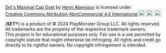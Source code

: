 <p xmlns:cc="http://creativecommons.org/ns#" xmlns:dct="http://purl.org/dc/terms/"><a property="dct:title" rel="cc:attributionURL" href="https://github.com/Vhaben/cap_gSets">Set's Maximal Cap Gset</a> by <a rel="cc:attributionURL dct:creator" property="cc:attributionName" href="https://github.com/Vhaben">Henri Abensour</a> is licensed under <a href="https://creativecommons.org/licenses/by-nc/4.0/?ref=chooser-v1" target="_blank" rel="license noopener noreferrer" style="display:inline-block;">Creative Commons Attribution-NonCommercial 4.0 International<img style="height:22px!important;margin-left:3px;vertical-align:text-bottom;" src="https://mirrors.creativecommons.org/presskit/icons/cc.svg?ref=chooser-v1" alt=""><img style="height:22px!important;margin-left:3px;vertical-align:text-bottom;" src="https://mirrors.creativecommons.org/presskit/icons/by.svg?ref=chooser-v1" alt=""><img style="height:22px!important;margin-left:3px;vertical-align:text-bottom;" src="https://mirrors.creativecommons.org/presskit/icons/nc.svg?ref=chooser-v1" alt=""></a></p>

(**SET**&reg;) is a product of &copy; 2024 PlayMonster Group LLC. All rights reserved. All trademarks are the property of the respective trademark owners.  
This project is for educational purposes only. Fair use is a use permitted by copyright statute that might otherwise be infringing. All rights and credit go directly to its rightful owners. No copyright infringement is intended.

